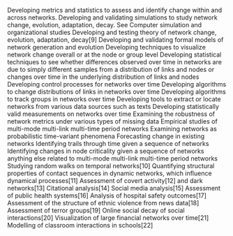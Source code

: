 Developing metrics and statistics to assess and identify change within and across networks.
Developing and validating simulations to study network change, evolution, adaptation, decay. See Computer simulation and organizational studies
Developing and testing theory of network change, evolution, adaptation, decay[9]
Developing and validating formal models of network generation and evolution
Developing techniques to visualize network change overall or at the node or group level
Developing statistical techniques to see whether differences observed over time in networks are due to simply different samples from a distribution of links and nodes or changes over time in the underlying distribution of links and nodes
Developing control processes for networks over time
Developing algorithms to change distributions of links in networks over time
Developing algorithms to track groups in networks over time
Developing tools to extract or locate networks from various data sources such as texts
Developing statistically valid measurements on networks over time
Examining the robustness of network metrics under various types of missing data
Empirical studies of multi-mode multi-link multi-time period networks
Examining networks as probabilistic time-variant phenomena
Forecasting change in existing networks
Identifying trails through time given a sequence of networks
Identifying changes in node criticality given a sequence of networks anything else related to multi-mode multi-link multi-time period networks
Studying random walks on temporal networks[10]
Quantifying structural properties of contact sequences in dynamic networks, which influence dynamical processes[11]
Assessment of covert activity[12] and dark networks[13]
Citational analysis[14]
Social media analysis[15]
Assessment of public health systems[16]
Analysis of hospital safety outcomes[17]
Assessment of the structure of ethnic violence from news data[18]
Assessment of terror groups[19]
Online social decay of social interactions[20]
Visualization of large financial networks over time[21]
Modelling of classroom interactions in schools[22]
